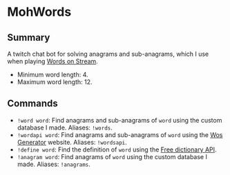# MohWords

## Summary

A twitch chat bot for solving anagrams and sub-anagrams, which I use when
playing [Words on Stream](https://wos.gg/).

- Minimum word length: 4.
- Maximum word length: 12.

## Commands

- `!word word`: Find anagrams and sub-anagrams of `word` using the custom database I made.
  Aliases: `!words`.
- `!wordapi word`: Find anagrams and sub-anagrams of `word` using
  the [Wos Generator](https://word.tips/word-generator/) website.
  Aliases: `!wordsapi`.
- `!define word`: Find the definition of `word` using
  the [Free dictionary API](https://dictionaryapi.dev/).
- `!anagram word`: Find anagrams of `word` using the custom database I made.
  Aliases: `!anagrams`.